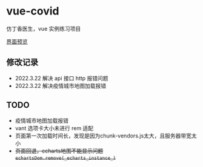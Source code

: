 # vue-covid

仿丁香医生，vue 实例练习项目

[界面预览](http://120.76.172.12/vue-covid)

## 修改记录

- 2022.3.22 解决 api 接口 http 报错问题
- 2022.3.22 解决疫情城市地图加载报错

## TODO

- 疫情城市地图加载报错
- vant 选项卡大小未进行 rem 适配
- 页面第一次加载时间长，发现是因为chunk-vendors.js太大，且服务器带宽太小
- ~~页面回退，echarts地图不能显示问题 `echartsDom.remove(_echarts_instance_)`~~